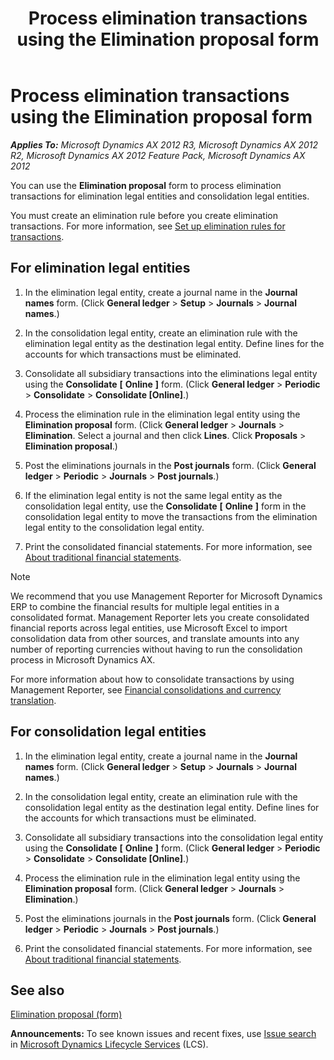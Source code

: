 ﻿---
title: Process elimination transactions using the Elimination proposal form
TOCTitle: Process elimination transactions using the Elimination proposal form
ms:assetid: 6141747b-d279-459e-a82f-6d9abe0681c1
ms:mtpsurl: https://technet.microsoft.com/en-us/library/Gg231519(v=AX.60)
ms:contentKeyID: 36057648
ms.date: 04/18/2014
mtps_version: v=AX.60
f1_keywords:
- proposal
- elimination
- elimination transactions
- elimination proposal
---

# Process elimination transactions using the Elimination proposal form 


_**Applies To:** Microsoft Dynamics AX 2012 R3, Microsoft Dynamics AX 2012 R2, Microsoft Dynamics AX 2012 Feature Pack, Microsoft Dynamics AX 2012_

You can use the **Elimination proposal** form to process elimination transactions for elimination legal entities and consolidation legal entities.

You must create an elimination rule before you create elimination transactions. For more information, see [Set up elimination rules for transactions](set-up-elimination-rules-for-transactions.md).

## For elimination legal entities

1.  In the elimination legal entity, create a journal name in the **Journal names** form. (Click **General ledger** \> **Setup** \> **Journals** \> **Journal names**.)

2.  In the consolidation legal entity, create an elimination rule with the elimination legal entity as the destination legal entity. Define lines for the accounts for which transactions must be eliminated.

3.  Consolidate all subsidiary transactions into the eliminations legal entity using the **Consolidate** **\[** **Online** **\]** form. (Click **General ledger** \> **Periodic** \> **Consolidate** \> **Consolidate \[Online\]**.)

4.  Process the elimination rule in the elimination legal entity using the **Elimination proposal** form. (Click **General ledger** \> **Journals** \> **Elimination**. Select a journal and then click **Lines**. Click **Proposals** \> **Elimination proposal**.)

5.  Post the eliminations journals in the **Post journals** form. (Click **General ledger** \> **Periodic** \> **Journals** \> **Post journals**.)

6.  If the elimination legal entity is not the same legal entity as the consolidation legal entity, use the **Consolidate** **\[** **Online** **\]** form in the consolidation legal entity to move the transactions from the elimination legal entity to the consolidation legal entity.

7.  Print the consolidated financial statements. For more information, see [About traditional financial statements](about-traditional-financial-statements.md).


> [!NOTE]
> <P>We recommend that you use Management Reporter for Microsoft Dynamics ERP to combine the financial results for multiple legal entities in a consolidated format. Management Reporter lets you create consolidated financial reports across legal entities, use Microsoft Excel to import consolidation data from other sources, and translate amounts into any number of reporting currencies without having to run the consolidation process in Microsoft Dynamics AX.</P>
> <P>For more information about how to consolidate transactions by using Management Reporter, see <A href="http://go.microsoft.com/fwlink/?linkid=389548">Financial consolidations and currency translation</A>.</P>



## For consolidation legal entities

1.  In the elimination legal entity, create a journal name in the **Journal names** form. (Click **General ledger** \> **Setup** \> **Journals** \> **Journal names**.)

2.  In the consolidation legal entity, create an elimination rule with the consolidation legal entity as the destination legal entity. Define lines for the accounts for which transactions must be eliminated.

3.  Consolidate all subsidiary transactions into the consolidation legal entity using the **Consolidate** **\[** **Online** **\]** form. (Click **General ledger** \> **Periodic** \> **Consolidate** \> **Consolidate \[Online\]**.)

4.  Process the elimination rule in the elimination legal entity using the **Elimination proposal** form. (Click **General ledger** \> **Journals** \> **Elimination**.)

5.  Post the eliminations journals in the **Post journals** form. (Click **General ledger** \> **Periodic** \> **Journals** \> **Post journals**.)

6.  Print the consolidated financial statements. For more information, see [About traditional financial statements](about-traditional-financial-statements.md).

## See also

[Elimination proposal (form)](https://technet.microsoft.com/en-us/library/hh227620\(v=ax.60\))

  
**Announcements:** To see known issues and recent fixes, use [Issue search](http://go.microsoft.com/fwlink/?linkid=389258) in [Microsoft Dynamics Lifecycle Services](http://go.microsoft.com/fwlink/?linkid=306505) (LCS).

